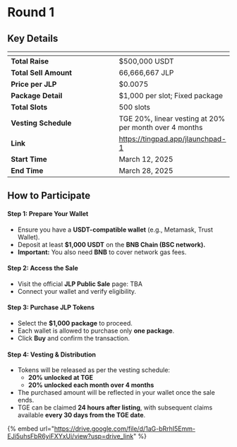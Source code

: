 # Round 1

## **Key Details**

<table data-header-hidden><thead><tr><th width="267"></th><th></th></tr></thead><tbody><tr><td><strong>Total Raise</strong></td><td>$500,000 USDT</td></tr><tr><td><strong>Total Sell Amount</strong></td><td>66,666,667 JLP</td></tr><tr><td><strong>Price per JLP</strong></td><td>$0.0075</td></tr><tr><td><strong>Package Detail</strong></td><td>$1,000 per slot; Fixed package</td></tr><tr><td><strong>Total Slots</strong></td><td>500 slots</td></tr><tr><td><strong>Vesting Schedule</strong></td><td>TGE 20%, linear vesting at 20% per month over 4 months</td></tr><tr><td><strong>Link</strong></td><td><a href="https://tingpad.app/jlaunchpad-1">https://tingpad.app/jlaunchpad-1</a></td></tr><tr><td><strong>Start Time</strong></td><td>March 12, 2025</td></tr><tr><td><strong>End Time</strong></td><td>March 28, 2025</td></tr></tbody></table>

## **How to Participate**

#### **Step 1: Prepare Your Wallet**

* Ensure you have a **USDT-compatible wallet** (e.g., Metamask, Trust Wallet).
* Deposit at least **$1,000 USDT** on the **BNB Chain (BSC network).**
* **Important:** You also need **BNB** to cover network gas fees.

#### **Step 2: Access the Sale**

* Visit the official **JLP Public Sale** page: TBA
* Connect your wallet and verify eligibility.

#### **Step 3: Purchase JLP Tokens**

* Select the **$1,000 package** to proceed.
* Each wallet is allowed to purchase only **one package**.
* Click **Buy** and confirm the transaction.

#### **Step 4: Vesting & Distribution**

* Tokens will be released as per the vesting schedule:
  * **20% unlocked at TGE**
  * **20% unlocked each month over 4 months**
* The purchased amount will be reflected in your wallet once the sale ends.
* TGE can be claimed **24 hours after listing**, with subsequent claims available **every 30 days from the TGE date**.

{% embed url="https://drive.google.com/file/d/1aG-bRrhI5Emm-EJi5uhsFbR6yiFXYxUi/view?usp=drive_link" %}

